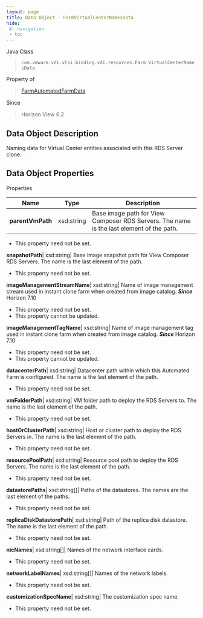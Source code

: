 ```yaml
---
layout: page
title: Data Object - FarmVirtualCenterNamesData
hide:
 #- navigation
 - toc
---
```






Java Class  
> `com.vmware.vdi.vlsi.binding.vdi.resources.Farm.VirtualCenterNamesData`

Property of  
> [FarmAutomatedFarmData](vdi.resources.Farm.AutomatedFarmData.md#field_detail)

Since  
> Horizon View 6.2


## Data Object Description 

Naming data for Virtual Center entities associated with this RDS Server clone. 

## Data Object Properties

Properties

Name |  Type |  Description   
---|---|---  
**parentVmPath**|  xsd:string|  Base image path for View Composer RDS Servers. The name is the last element of the path.   


* This property need not be set.

  
**snapshotPath**|  xsd:string|  Base image snapshot path for View Composer RDS Servers. The name is the last element of the path.   


* This property need not be set.

  
**imageManagementStreamName**|  xsd:string|  Name of image management stream used in instant clone farm when created from image catalog.  **_Since_** Horizon 7.10  


* This property need not be set.
* This property cannot be updated.

  
**imageManagementTagName**|  xsd:string|  Name of image management tag used in instant clone farm when created from image catalog.  **_Since_** Horizon 7.10  


* This property need not be set.
* This property cannot be updated.

  
**datacenterPath**|  xsd:string|  Datacenter path within which this Automated Farm is configured. The name is the last element of the path.   


* This property need not be set.

  
**vmFolderPath**|  xsd:string|  VM folder path to deploy the RDS Servers to. The name is the last element of the path.   


* This property need not be set.

  
**hostOrClusterPath**|  xsd:string|  Host or cluster path to deploy the RDS Servers in. The name is the last element of the path.   


* This property need not be set.

  
**resourcePoolPath**|  xsd:string|  Resource pool path to deploy the RDS Servers. The name is the last element of the path.   


* This property need not be set.

  
**datastorePaths**|  xsd:string[]|  Paths of the datastores. The names are the last element of the paths.   


* This property need not be set.

  
**replicaDiskDatastorePath**|  xsd:string|  Path of the replica disk datastore. The name is the last element of the path.   


* This property need not be set.

  
**nicNames**|  xsd:string[]|  Names of the network interface cards.   


* This property need not be set.

  
**networkLabelNames**|  xsd:string[]|  Names of the network labels.   


* This property need not be set.

  
**customizationSpecName**|  xsd:string|  The customization spec name.   


* This property need not be set.

  
  
  
 
  
  

